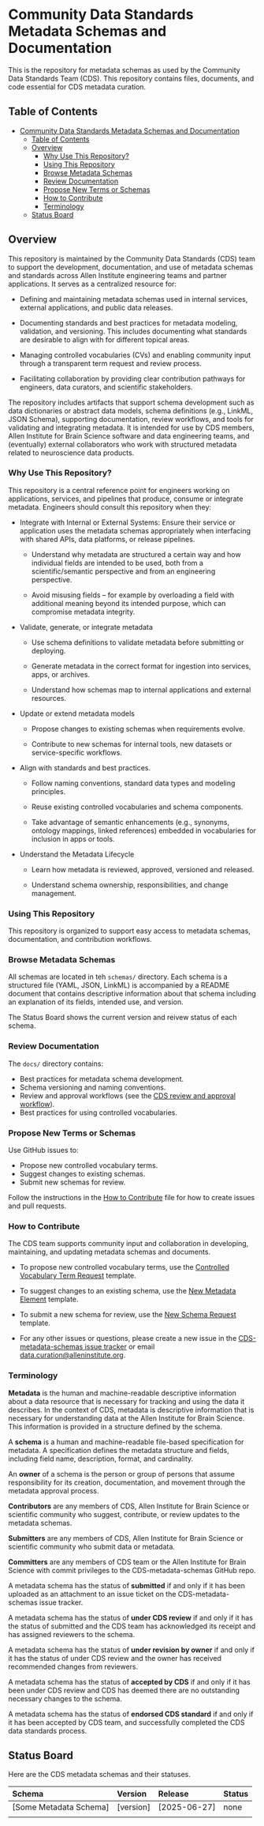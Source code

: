 # Community Data Standards Metadata Schemas and Documentation

This is the repository for metadata schemas as used by the Community Data Standards Team (CDS). This repository contains files, documents, and code essential for CDS metadata curation.

## Table of Contents

- [Community Data Standards Metadata Schemas and Documentation](#community-data-standards-metadata-schemas-and-documentation)
  - [Table of Contents](#table-of-contents)
  - [Overview](#overview)
    - [Why Use This Repository?](#why-use-this-repository)
    - [Using This Repository](#using-this-repository)
    - [Browse Metadata Schemas](#browse-metadata-schemas)
    - [Review Documentation](#review-documentation)
    - [Propose New Terms or Schemas](#propose-new-terms-or-schemas)
    - [How to Contribute](#how-to-contribute)
    - [Terminology](#terminology)
  - [Status Board](#status-board)

## Overview

This repository is maintained by the Community Data Standards (CDS) team to support the development, documentation, and use of metadata schemas and standards across Allen Institute engineering teams and partner applications. It serves as a centralized resource for:
  
- Defining and maintaining metadata schemas used in internal services, external applications, and public data releases.
  
- Documenting standards and best practices for metadata modeling, validation, and versioning. This includes documenting what standards are desirable to align with for different topical areas.
  
- Managing controlled vocabularies (CVs) and enabling community input through a transparent term request and review process.
  
- Facilitating collaboration by providing clear contribution pathways for engineers, data curators, and scientific stakeholders.

The repository includes artifacts that support schema development such as data dictionaries or abstract data models, schema definitions (e.g., LinkML, JSON Schema), supporting documentation, review workflows, and tools for validating and integrating metadata. It is intended for use by CDS members, Allen Institute for Brain Science software and data engineering teams, and (eventually) external collaborators who work with structured metadata related to neuroscience data products.

### Why Use This Repository?

This repository is a central reference point for engineers working on applications, services, and pipelines that produce, consume or integrate metadata. Engineers should consult this repository when they:
  
- Integrate with Internal or External Systems:  Ensure their service or application uses the metadata schemas appropriately when interfacing with shared APIs, data platforms, or release pipelines.  

  - Understand why metadata are structured a certain way and how individual fields are intended to be used, both from a scientific/semantic perspective and from an engineering perspective.

  - Avoid misusing fields – for example by overloading a field with additional meaning beyond its intended purpose, which can compromise metadata integrity.
  
- Validate, generate, or integrate metadata

  - Use schema definitions to validate metadata before submitting or deploying.

  - Generate metadata in the correct format for ingestion into services, apps, or archives.

  - Understand how schemas map to internal applications and external resources.
  
- Update or extend metadata models

  - Propose changes to existing schemas when requirements evolve.

  - Contribute to new schemas for internal tools, new datasets or service-specific workflows.
  
- Align with standards and best practices.

  - Follow naming conventions, standard data types and modeling principles.

  - Reuse existing controlled vocabularies and schema components.

  - Take advantage of semantic enhancements (e.g., synonyms, ontology mappings, linked references) embedded in vocabularies for inclusion in apps or tools.
  
- Understand the Metadata Lifecycle

  - Learn how metadata is reviewed, approved, versioned and released.

  - Understand schema ownership, responsibilities, and change management.

### Using This Repository

This repository is organized to support easy access to metadata schemas, documentation, and contribution workflows.  

### Browse Metadata Schemas

All schemas are located in teh `schemas/` directory. Each schema is a structured file (YAML, JSON, LinkML) is accompanied by a README document that contains descriptive information about that schema including an explanation of its fields, intended use, and version.

The Status Board shows the current version and reivew status of each schema.

### Review Documentation

The `docs/` directory contains:

- Best practices for metadata schema development.
- Schema versioning and naming conventions.
- Review and approval workflows (see the [CDS review and approval workflow](https://alleninstitute.atlassian.net/wiki/x/E4DNJw)).
- Best practices for using controlled vocabularies.

### Propose New Terms or Schemas

Use GitHub issues to:

- Propose new controlled vocabulary terms.
- Suggest changes to existing schemas.
- Submit new schemas for review.

Follow the instructions in the [How to Contribute](https://github.com/AllenInstitute/CDS-metadata-schemas/blob/gh-pages/docs/index.md#L100) file for how to create issues and pull requests.

### How to Contribute

The CDS team supports community input and collaboration in developing, maintaining, and updating metadata schemas and documents.

- To propose new controlled vocabulary terms, use the [Controlled Vocabulary Term Request](https://github.com/AllenInstitute/CDS-metadata-schemas/issues) template.

- To suggest changes to an existing schema, use the [New Metadata Element](https://github.com/AllenInstitute/CDS-metadata-schemas/issues) template.

- To submit a new schema for review, use the [New Schema Request](https://github.com/AllenInstitute/CDS-metadata-schemas/issues) template.

- For any other issues or questions, please create a new issue in the [CDS-metadata-schemas issue tracker](https://github.com/AllenInstitute/CDS-metadata-schemas/issues/new) or email [data.curation@alleninstitute.org](data.curation@alleninstitute.org).

### Terminology

**Metadata** is the human and machine-readable descriptive information about a data resource that is necessary for tracking and using the data it describes. In the context of CDS, metadata is descriptive information that is necessary for understanding data at the Allen Institute for Brain Science. This information is provided in a structure defined by the schema.

A **schema** is a human and machine-readable file-based specification for metadata. A specification defines the metadata structure and fields, including field name, description, format, and cardinality.

An **owner** of a schema is the person or group of persons that assume responsibility for its creation, documentation, and movement through the metadata approval process.

**Contributors** are any members of CDS, Allen Institute for Brain Science or scientific community who suggest, contribute, or review updates to the metadata schemas.

**Submitters** are any members of CDS, Allen Institute for Brain Science or scientific community who submit data or metadata.

**Committers** are any members of CDS team or the Allen Institute for Brain Science with commit privileges to the CDS-metadata-schemas GitHub repo.

A metadata schema has the status of **submitted** if and only if it has been uploaded as an attachment to an issue ticket on the CDS-metadata-schemas issue tracker.

A metadata schema has the status of **under CDS review** if and only if it has the status of submitted and the CDS team has acknowledged its receipt and has assigned reviewers to the schema.

A metadata schema has the status of **under revision by owner** if and only if it has the status of under CDS review and the owner has received recommended changes from reviewers.

A metadata schema has the status of **accepted by CDS** if and only if it has been under CDS review and CDS has deemed there are no outstanding necessary changes to the schema.

A metadata schema has the status of **endorsed CDS standard** if and only if it has been accepted by CDS team, and successfully completed the CDS data standards process.

## Status Board

Here are the CDS metadata schemas and their statuses.

| Schema | Version | Release | Status |
|:--|:--|:--|:--|
| [Some Metadata Schema] | [version] |  [2025-06-27] | none |
| | | | |